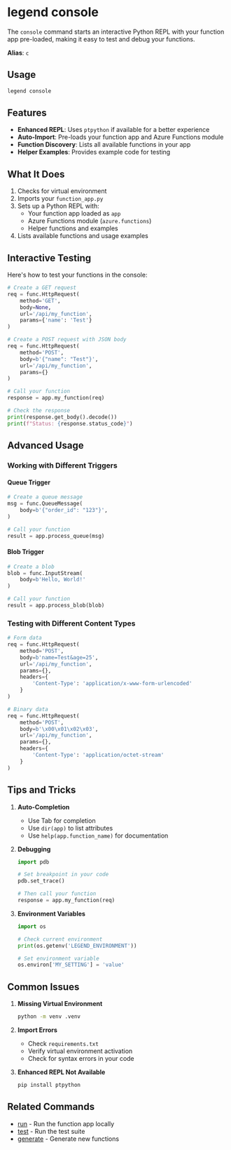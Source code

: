 # legend console

The `console` command starts an interactive Python REPL with your function app pre-loaded, making it easy to test and debug your functions.

**Alias**: `c`

## Usage

```bash
legend console
```

## Features

- **Enhanced REPL**: Uses `ptpython` if available for a better experience
- **Auto-Import**: Pre-loads your function app and Azure Functions module
- **Function Discovery**: Lists all available functions in your app
- **Helper Examples**: Provides example code for testing

## What It Does

1. Checks for virtual environment
2. Imports your `function_app.py`
3. Sets up a Python REPL with:
   - Your function app loaded as `app`
   - Azure Functions module (`azure.functions`)
   - Helper functions and examples
4. Lists available functions and usage examples

## Interactive Testing

Here's how to test your functions in the console:

```python
# Create a GET request
req = func.HttpRequest(
    method='GET',
    body=None,
    url='/api/my_function',
    params={'name': 'Test'}
)

# Create a POST request with JSON body
req = func.HttpRequest(
    method='POST',
    body=b'{"name": "Test"}',
    url='/api/my_function',
    params={}
)

# Call your function
response = app.my_function(req)

# Check the response
print(response.get_body().decode())
print(f"Status: {response.status_code}")
```

## Advanced Usage

### Working with Different Triggers

#### Queue Trigger
```python
# Create a queue message
msg = func.QueueMessage(
    body=b'{"order_id": "123"}',
)

# Call your function
result = app.process_queue(msg)
```

#### Blob Trigger
```python
# Create a blob
blob = func.InputStream(
    body=b'Hello, World!'
)

# Call your function
result = app.process_blob(blob)
```

### Testing with Different Content Types

```python
# Form data
req = func.HttpRequest(
    method='POST',
    body=b'name=Test&age=25',
    url='/api/my_function',
    params={},
    headers={
        'Content-Type': 'application/x-www-form-urlencoded'
    }
)

# Binary data
req = func.HttpRequest(
    method='POST',
    body=b'\x00\x01\x02\x03',
    url='/api/my_function',
    params={},
    headers={
        'Content-Type': 'application/octet-stream'
    }
)
```

## Tips and Tricks

1. **Auto-Completion**
   - Use Tab for completion
   - Use `dir(app)` to list attributes
   - Use `help(app.function_name)` for documentation

2. **Debugging**
   ```python
   import pdb
   
   # Set breakpoint in your code
   pdb.set_trace()
   
   # Then call your function
   response = app.my_function(req)
   ```

3. **Environment Variables**
   ```python
   import os
   
   # Check current environment
   print(os.getenv('LEGEND_ENVIRONMENT'))
   
   # Set environment variable
   os.environ['MY_SETTING'] = 'value'
   ```

## Common Issues

1. **Missing Virtual Environment**
   ```bash
   python -m venv .venv   
   ```

2. **Import Errors**
   - Check `requirements.txt`
   - Verify virtual environment activation
   - Check for syntax errors in your code

3. **Enhanced REPL Not Available**
   ```bash
   pip install ptpython
   ```

## Related Commands

- [run](run.md) - Run the function app locally
- [test](test.md) - Run the test suite
- [generate](generate.md) - Generate new functions
